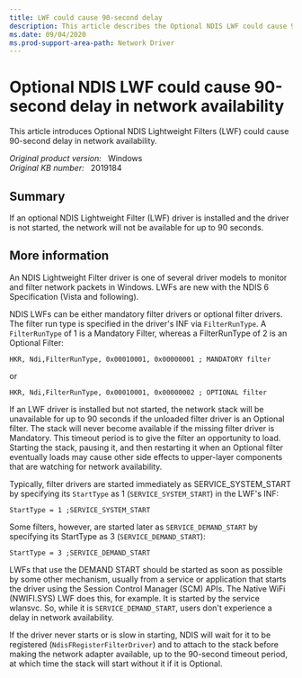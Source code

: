 ```yaml
---
title: LWF could cause 90-second delay
description: This article describes the Optional NDIS LWF could cause 90-second delay in network availability.
ms.date: 09/04/2020
ms.prod-support-area-path: Network Driver
---
```

# Optional NDIS LWF could cause 90-second delay in network availability

This article introduces Optional NDIS Lightweight Filters (LWF) could cause 90-second delay in network availability.

_Original product version:_ &nbsp; Windows  
_Original KB number:_ &nbsp; 2019184

## Summary

If an optional NDIS Lightweight Filter (LWF) driver is installed and the driver is not started, the network will not be available for up to 90 seconds.

## More information

An NDIS Lightweight Filter driver is one of several driver models to monitor and filter network packets in Windows. LWFs are new with the NDIS 6 Specification (Vista and following).

NDIS LWFs can be either mandatory filter drivers or optional filter drivers. The filter run type is specified in the driver's INF via `FilterRunType`. A `FilterRunType` of 1 is a Mandatory Filter, whereas a FilterRunType of 2 is an Optional Filter:

```console
HKR, Ndi,FilterRunType, 0x00010001, 0x00000001 ; MANDATORY filter  
```

or

```console
HKR, Ndi,FilterRunType, 0x00010001, 0x00000002 ; OPTIONAL filter
```

If an LWF driver is installed but not started, the network stack will be unavailable for up to 90 seconds if the unloaded filter driver is an Optional filter. The stack will never become available if the missing filter driver is Mandatory. This timeout period is to give the filter an opportunity to load. Starting the stack, pausing it, and then restarting it when an Optional filter eventually loads may cause other side effects to upper-layer components that are watching for network availability.

Typically, filter drivers are started immediately as SERVICE_SYSTEM_START by specifying its `StartType` as 1 (`SERVICE_SYSTEM_START`) in the LWF's INF:

```console
StartType = 1 ;SERVICE_SYSTEM_START
```

Some filters, however, are started later as `SERVICE_DEMAND_START` by specifying its StartType as 3 (`SERVICE_DEMAND_START`):

```console
StartType = 3 ;SERVICE_DEMAND_START
```

LWFs that use the DEMAND START should be started as soon as possible by some other mechanism, usually from a service or application that starts the driver using the Session Control Manager (SCM) APIs. The Native WiFi (NWIFI.SYS) LWF does this, for example. It is started by the service wlansvc. So, while it is `SERVICE_DEMAND_START`, users don't experience a delay in network availability.

If the driver never starts or is slow in starting, NDIS will wait for it to be registered (`NdisFRegisterFilterDriver`) and to attach to the stack before making the network adapter available, up to the 90-second timeout period, at which time the stack will start without it if it is Optional.
